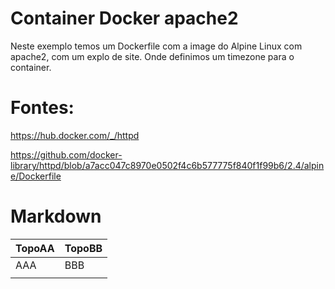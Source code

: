 # Container Docker apache2     

Neste exemplo temos um Dockerfile com a image do Alpine Linux com apache2, com um explo de site. Onde definimos um timezone para o container.

# Fontes:

https://hub.docker.com/_/httpd

https://github.com/docker-library/httpd/blob/a7acc047c8970e0502f4c6b577775f840f1f99b6/2.4/alpine/Dockerfile

# Markdown

|TopoAA | TopoBB |
|-------|--------|
|AAA    |BBB     |
|       |        |

